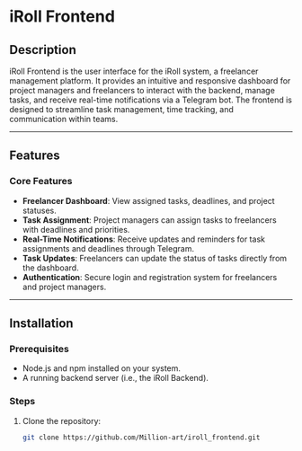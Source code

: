 # iRoll Frontend

## Description  
iRoll Frontend is the user interface for the iRoll system, a freelancer management platform. It provides an intuitive and responsive dashboard for project managers and freelancers to interact with the backend, manage tasks, and receive real-time notifications via a Telegram bot. The frontend is designed to streamline task management, time tracking, and communication within teams.

---

## Features  

### Core Features  
- **Freelancer Dashboard**: View assigned tasks, deadlines, and project statuses.  
- **Task Assignment**: Project managers can assign tasks to freelancers with deadlines and priorities.  
- **Real-Time Notifications**: Receive updates and reminders for task assignments and deadlines through Telegram.  
- **Task Updates**: Freelancers can update the status of tasks directly from the dashboard.  
- **Authentication**: Secure login and registration system for freelancers and project managers.

---

## Installation  

### Prerequisites  
- Node.js and npm installed on your system.  
- A running backend server (i.e., the iRoll Backend).

### Steps  
1. Clone the repository:  
   ```bash
   git clone https://github.com/Million-art/iroll_frontend.git
